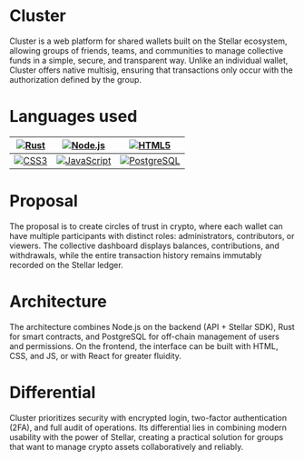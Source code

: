 
# Cluster

Cluster is a web platform for shared wallets built on the Stellar ecosystem, allowing groups of friends, teams, and communities to manage collective funds in a simple, secure, and transparent way. Unlike an individual wallet, Cluster offers native multisig, ensuring that transactions only occur with the authorization defined by the group.

# Languages used
| [![Rust](https://img.shields.io/badge/-Rust-black?style=for-the-badge&logo=rust&logoColor=white)](https://www.rust-lang.org/) | [![Node.js](https://img.shields.io/badge/-Node.js-339933?style=for-the-badge&logo=node.js&logoColor=white)](https://nodejs.org/) | [![HTML5](https://img.shields.io/badge/-HTML5-E34F26?style=for-the-badge&logo=html5&logoColor=white)](https://developer.mozilla.org/en-US/docs/Web/Guide/HTML/HTML5) |
|---|---|---|
| [![CSS3](https://img.shields.io/badge/-CSS3-1572B6?style=for-the-badge&logo=css3&logoColor=white)](https://developer.mozilla.org/en-US/docs/Web/CSS) | [![JavaScript](https://img.shields.io/badge/-JavaScript-F7DF1E?style=for-the-badge&logo=javascript&logoColor=black)](https://developer.mozilla.org/en-US/docs/Web/JavaScript) | [![PostgreSQL](https://img.shields.io/badge/-PostgreSQL-336791?style=for-the-badge&logo=postgresql&logoColor=white)](https://www.postgresql.org/) |

# Proposal

The proposal is to create circles of trust in crypto, where each wallet can have multiple participants with distinct roles: administrators, contributors, or viewers. The collective dashboard displays balances, contributions, and withdrawals, while the entire transaction history remains immutably recorded on the Stellar ledger.

# Architecture

The architecture combines Node.js on the backend (API + Stellar SDK), Rust for smart contracts, and PostgreSQL for off-chain management of users and permissions. On the frontend, the interface can be built with HTML, CSS, and JS, or with React for greater fluidity.

# Differential

Cluster prioritizes security with encrypted login, two-factor authentication (2FA), and full audit of operations. Its differential lies in combining modern usability with the power of Stellar, creating a practical solution for groups that want to manage crypto assets collaboratively and reliably.
